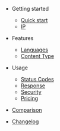 <!-- docs/_sidebar.md -->

* Getting started

  + [Quick start](README.md)
  + [IP](IP.md)

* Features

  + [Languages](languages.md)
  + [Content Type](content-type.md)

* Usage

  + [Status Codes](status.md)
  + [Response](response.md)
  + [Security](security.md)
  + [Pricing](pricing.md)

* [Comparison](comparison.md)
* [Changelog](changelog.md)
